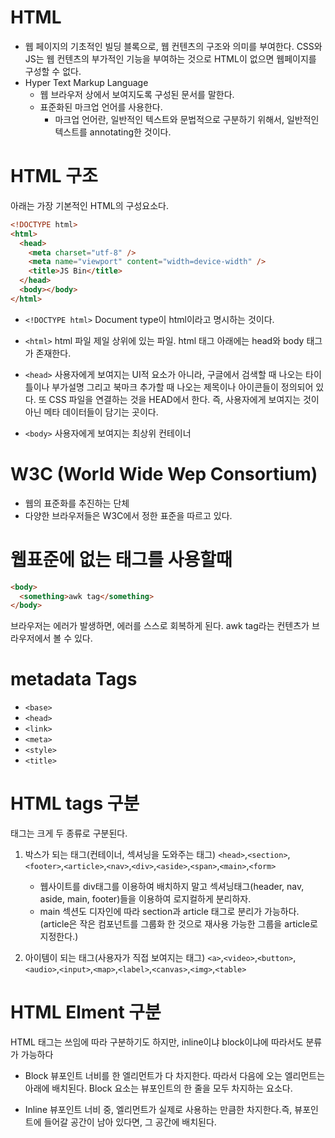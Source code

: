 # HTML

- 웹 페이지의 기초적인 빌딩 블록으로, 웹 컨텐츠의 구조와 의미를 부여한다. CSS와 JS는 웹 컨텐츠의 부가적인 기능을 부여하는 것으로 HTML이 없으면 웹페이지를 구성할 수 없다.
- Hyper Text Markup Language
  - 웹 브라우저 상에서 보여지도록 구성된 문서를 말한다.
  - 표준화된 마크업 언어를 사용한다.
    - 마크업 언어란, 일반적인 텍스트와 문법적으로 구분하기 위해서, 일반적인 텍스트를 annotating한 것이다.

# HTML 구조

아래는 가장 기본적인 HTML의 구성요소다.

```html
<!DOCTYPE html>
<html>
  <head>
    <meta charset="utf-8" />
    <meta name="viewport" content="width=device-width" />
    <title>JS Bin</title>
  </head>
  <body></body>
</html>
```

- `<!DOCTYPE html>`
  Document type이 html이라고 명시하는 것이다.

- `<html>`
  html 파일 제일 상위에 있는 파일. html 태그 아래에는 head와 body 태그가 존재한다.

- `<head>`
  사용자에게 보여지는 UI적 요소가 아니라, 구글에서 검색할 때 나오는 타이틀이나 부가설명 그리고 북마크 추가할 때 나오는 제목이나 아이콘들이 정의되어 있다. 또 CSS 파일을 연결하는 것을 HEAD에서 한다.
  즉, 사용자에게 보여지는 것이 아닌 메타 데이터들이 담기는 곳이다.

- `<body>`
  사용자에게 보여지는 최상위 컨테이너

# W3C (World Wide Wep Consortium)

- 웹의 표준화를 추진하는 단체
- 다양한 브라우저들은 W3C에서 정한 표준을 따르고 있다.

# 웹표준에 없는 태그를 사용할때

```html
<body>
  <something>awk tag</something>
</body>
```

브라우저는 에러가 발생하면, 에러를 스스로 회복하게 된다. awk tag라는 컨텐츠가 브라우저에서 볼 수 있다.

# metadata Tags

- `<base>`
- `<head>`
- `<link>`
- `<meta>`
- `<style>`
- `<title>`

# HTML tags 구분

태그는 크게 두 종류로 구분된다.

1. 박스가 되는 태그(컨테이너, 섹셔닝을 도와주는 태그)
   `<head>`,`<section>`,`<footer>`,`<article>`,`<nav>`,`<div>`,`<aside>`,`<span>`,`<main>`,`<form>`

   - 웹사이트를 div태그를 이용하여 배치하지 말고 섹셔닝태그(header, nav, aside, main, footer)들을 이용하여 로지컬하게 분리하자.
   - main 섹션도 디자인에 따라 section과 article 태그로 분리가 가능하다.(article은 작은 컴포넌트를 그룹화 한 것으로 재사용 가능한 그룹을 article로 지정한다.)

2. 아이템이 되는 태그(사용자가 직접 보여지는 태그)
   `<a>`,`<video>`,`<button>`,`<audio>`,`<input>`,`<map>`,`<label>`,`<canvas>`,`<img>`,`<table>`

# HTML Elment 구분

HTML 태그는 쓰임에 따라 구분하기도 하지만, inline이냐 block이냐에 따라서도 분류가 가능하다

- Block
  뷰포인트 너비를 한 엘리먼트가 다 차지한다. 따라서 다음에 오는 엘리먼트는 아래에 배치된다. Block 요소는 뷰포인트의 한 줄을 모두 차지하는 요소다.

- Inline
  뷰포인트 너비 중, 엘리먼트가 실제로 사용하는 만큼한 차지한다.즉, 뷰포인트에 들어갈 공간이 남아 있다면, 그 공간에 배치된다.
